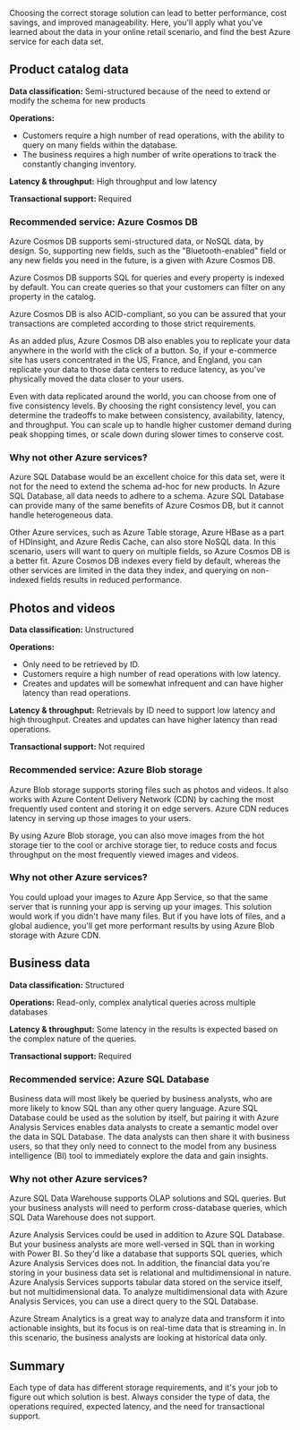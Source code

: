 Choosing the correct storage solution can lead to better performance, cost savings, and improved manageability. Here, you'll apply what you've learned about the data in your online retail scenario, and find the best Azure service for each data set. 

## Product catalog data

**Data classification:** Semi-structured because of the need to extend or modify the schema for new products

**Operations:**

- Customers require a high number of read operations, with the ability to query on many fields within the database.
- The business requires a high number of write operations to track the constantly changing inventory.

**Latency & throughput:** High throughput and low latency

**Transactional support:** Required

### Recommended service: Azure Cosmos DB

Azure Cosmos DB supports semi-structured data, or NoSQL data, by design. So, supporting new fields, such as the "Bluetooth-enabled" field or any new fields you need in the future, is a given with Azure Cosmos DB.

Azure Cosmos DB supports SQL for queries and every property is indexed by default. You can create queries so that your customers can filter on any property in the catalog.

Azure Cosmos DB is also ACID-compliant, so you can be assured that your transactions are completed according to those strict requirements.

As an added plus, Azure Cosmos DB also enables you to replicate your data anywhere in the world with the click of a button. So, if your e-commerce site has users concentrated in the US, France, and England, you can replicate your data to those data centers to reduce latency, as you've physically moved the data closer to your users. 

Even with data replicated around the world, you can choose from one of five consistency levels. By choosing the right consistency level, you can determine the tradeoffs to make between consistency, availability, latency, and throughput. You can scale up to handle higher customer demand during peak shopping times, or scale down during slower times to conserve cost.

### Why not other Azure services?

Azure SQL Database would be an excellent choice for this data set, were it not for the need to extend the schema ad-hoc for new products. In Azure SQL Database, all data needs to adhere to a schema. Azure SQL Database can provide many of the same benefits of Azure Cosmos DB, but it cannot handle heterogeneous data. 

Other Azure services, such as Azure Table storage, Azure HBase as a part of HDInsight, and Azure Redis Cache, can also store NoSQL data. In this scenario, users will want to query on multiple fields, so Azure Cosmos DB is a better fit. Azure Cosmos DB indexes every field by default, whereas the other services are limited in the data they index, and querying on non-indexed fields results in reduced performance.

## Photos and videos

**Data classification:** Unstructured

**Operations:**

- Only need to be retrieved by ID.
- Customers require a high number of read operations with low latency.
- Creates and updates will be somewhat infrequent and can have higher latency than read operations.

**Latency & throughput:** Retrievals by ID need to support low latency and high throughput. Creates and updates can have higher latency than read operations.

**Transactional support:** Not required

### Recommended service: Azure Blob storage

Azure Blob storage supports storing files such as photos and videos. It also works with Azure Content Delivery Network (CDN) by caching the most frequently used content and storing it on edge servers. Azure CDN reduces latency in serving up those images to your users.

By using Azure Blob storage, you can also move images from the hot storage tier to the cool or archive storage tier, to reduce costs and focus throughput on the most frequently viewed images and videos.

### Why not other Azure services?

You could upload your images to Azure App Service, so that the same server that is running your app is serving up your images. This solution would work if you didn't have many files. But if you have lots of files, and a global audience, you'll get more performant results by using Azure Blob storage with Azure CDN.

## Business data

**Data classification:** Structured

**Operations:** Read-only, complex analytical queries across multiple databases

**Latency & throughput:** Some latency in the results is expected based on the complex nature of the queries.

**Transactional support:** Required

### Recommended service: Azure SQL Database

Business data will most likely be queried by business analysts, who are more likely to know SQL than any other query language. Azure SQL Database could be used as the solution by itself, but pairing it with Azure Analysis Services enables data analysts to create a semantic model over the data in SQL Database. The data analysts can then share it with business users, so that they only need to connect to the model from any business intelligence (BI) tool to immediately explore the data and gain insights. 

### Why not other Azure services?

Azure SQL Data Warehouse supports OLAP solutions and SQL queries. But your business analysts will need to perform cross-database queries, which SQL Data Warehouse does not support.

Azure Analysis Services could be used in addition to Azure SQL Database. But your business analysts are more well-versed in SQL than in working with Power BI. So they'd like a database that supports SQL queries, which Azure Analysis Services does not. In addition, the financial data you're storing in your business data set is relational and multidimensional in nature. Azure Analysis Services supports tabular data stored on the service itself, but not multidimensional data. To analyze multidimensional data with Azure Analysis Services, you can use a direct query to the SQL Database.

Azure Stream Analytics is a great way to analyze data and transform it into actionable insights, but its focus is on real-time data that is streaming in. In this scenario, the business analysts are looking at historical data only.

## Summary

Each type of data has different storage requirements, and it's your job to figure out which solution is best. Always consider the type of data, the operations required, expected latency, and the need for transactional support.